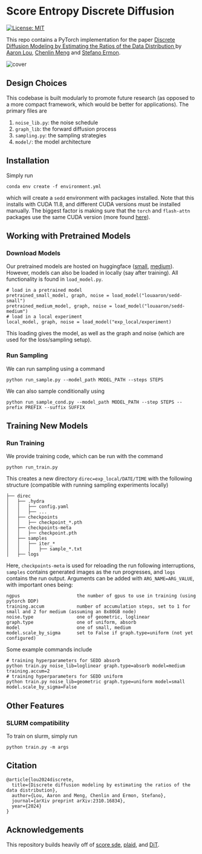 # Score Entropy Discrete Diffusion
[![License: MIT](https://img.shields.io/badge/License-MIT-yellow.svg)](LICENSE)

This repo contains a PyTorch implementation for the paper [Discrete Diffusion Modeling by Estimating the Ratios of the Data Distribution
](https://arxiv.org/abs/2310.16834) by [Aaron Lou](https://aaronlou.com), [Chenlin Meng](https://cs.stanford.edu/~chenlin/) and [Stefano Ermon](https://cs.stanford.edu/~ermon/).

![cover](assets/main.gif)

## Design Choices

This codebase is built modularly to promote future research (as opposed to a more compact framework, which would be better for applications). The primary files are 

1. ```noise_lib.py```: the noise schedule
2. ```graph_lib```: the forward diffusion process
3. ```sampling.py```: the sampling strategies
4. ```model/```: the model architecture

## Installation

Simply run

```
conda env create -f environment.yml
```

which will create a ```sedd``` environment with packages installed. Note that this installs with CUDA 11.8, and different CUDA versions must be installed manually. The biggest factor is making sure that the ```torch``` and ```flash-attn``` packages use the same CUDA version (more found [here](https://github.com/Dao-AILab/flash-attention)).

## Working with Pretrained Models

### Download Models

Our pretrained models are hosted on huggingface ([small](https://huggingface.co/louaaron/sedd-small), [medium](https://huggingface.co/louaaron/sedd-medium)). However, models can also be loaded in locally (say after training). All functionality is found in ```load_model.py```.

```
# load in a pretrained model
pretrained_small_model, graph, noise = load_model("louaaron/sedd-small")
pretrained_medium_model, graph, noise = load_model("louaaron/sedd-medium")
# load in a local experiment
local_model, graph, noise = load_model("exp_local/experiment)
```

This loading gives the model, as well as the graph and noise (which are used for the loss/sampling setup).

### Run Sampling

We can run sampling using a command 

```
python run_sample.py --model_path MODEL_PATH --steps STEPS
```

We can also sample conditionally using

```
python run_sample_cond.py --model_path MODEL_PATH --step STEPS --prefix PREFIX --suffix SUFFIX
```

## Training New Models

### Run Training

We provide training code, which can be run with the command
```
python run_train.py
```
This creates a new directory `direc=exp_local/DATE/TIME` with the following structure (compatible with running sampling experiments locally)
```
├── direc
│   ├── .hydra
│   │   ├── config.yaml
│   │   ├── ...
│   ├── checkpoints
│   │   ├── checkpoint_*.pth
│   ├── checkpoints-meta
│   │   ├── checkpoint.pth
│   ├── samples
│   │   ├── iter_*
│   │   │   ├── sample_*.txt
│   ├── logs
```
Here, `checkpoints-meta` is used for reloading the run following interruptions, `samples` contains generated images as the run progresses, and `logs` contains the run output. Arguments can be added with `ARG_NAME=ARG_VALUE`, with important ones being:
```
ngpus                     the number of gpus to use in training (using pytorch DDP)
training.accum            number of accumulation steps, set to 1 for small and 2 for medium (assuming an 8x80GB node)
noise.type                one of geometric, loglinear 
graph.type                one of uniform, absorb
model                     one of small, medium
model.scale_by_sigma      set to False if graph.type=uniform (not yet configured)
```
Some example commands include
```
# training hyperparameters for SEDD absorb
python train.py noise_lib=loglinear graph.type=absorb model=medium training.accum=2
# training hyperparameters for SEDD uniform
python train.py noise_lib=geometric graph.type=uniform model=small model.scale_by_sigma=False
```

## Other Features

### SLURM compatibility

To train on slurm, simply run 
```
python train.py -m args
```

## Citation
```
@article{lou2024discrete,
  title={Discrete diffusion modeling by estimating the ratios of the data distribution},
  author={Lou, Aaron and Meng, Chenlin and Ermon, Stefano},
  journal={arXiv preprint arXiv:2310.16834},
  year={2024}
}
```
## Acknowledgements

This repository builds heavily off of [score sde](https://github.com/yang-song/score_sde_pytorch), [plaid](https://github.com/igul222/plaid), and [DiT](https://github.com/facebookresearch/DiT).